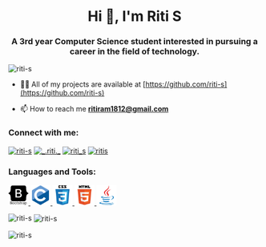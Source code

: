 <h1 align="center">Hi 👋, I'm Riti S</h1>
<h3 align="center">A 3rd year Computer Science student interested in pursuing a career in the field of technology.</h3>

<p align="left"> <img src="https://komarev.com/ghpvc/?username=riti-s&label=Profile%20views&color=0e75b6&style=flat" alt="riti-s" /> </p>

- 👨‍💻 All of my projects are available at [https://github.com/riti-s](https://github.com/riti-s)

- 📫 How to reach me **ritiram1812@gmail.com**

<h3 align="left">Connect with me:</h3>
<p align="left">
<a href="https://linkedin.com/in/riti-s" target="blank"><img align="center" src="https://raw.githubusercontent.com/rahuldkjain/github-profile-readme-generator/master/src/images/icons/Social/linked-in-alt.svg" alt="riti-s" height="30" width="40" /></a>
<a href="https://instagram.com/_.riti._" target="blank"><img align="center" src="https://raw.githubusercontent.com/rahuldkjain/github-profile-readme-generator/master/src/images/icons/Social/instagram.svg" alt="_.riti._" height="30" width="40" /></a>
<a href="https://www.hackerrank.com/riti_s" target="blank"><img align="center" src="https://raw.githubusercontent.com/rahuldkjain/github-profile-readme-generator/master/src/images/icons/Social/hackerrank.svg" alt="riti_s" height="30" width="40" /></a>
<a href="https://auth.geeksforgeeks.org/user/ritis" target="blank"><img align="center" src="https://raw.githubusercontent.com/rahuldkjain/github-profile-readme-generator/master/src/images/icons/Social/geeks-for-geeks.svg" alt="ritis" height="30" width="40" /></a>
</p>

<h3 align="left">Languages and Tools:</h3>
<p align="left"> <a href="https://getbootstrap.com" target="_blank"> <img src="https://raw.githubusercontent.com/devicons/devicon/master/icons/bootstrap/bootstrap-plain-wordmark.svg" alt="bootstrap" width="40" height="40"/> </a> <a href="https://www.cprogramming.com/" target="_blank"> <img src="https://raw.githubusercontent.com/devicons/devicon/master/icons/c/c-original.svg" alt="c" width="40" height="40"/> </a> <a href="https://www.w3schools.com/css/" target="_blank"> <img src="https://raw.githubusercontent.com/devicons/devicon/master/icons/css3/css3-original-wordmark.svg" alt="css3" width="40" height="40"/> </a> <a href="https://www.w3.org/html/" target="_blank"> <img src="https://raw.githubusercontent.com/devicons/devicon/master/icons/html5/html5-original-wordmark.svg" alt="html5" width="40" height="40"/> </a> <a href="https://www.java.com" target="_blank"> <img src="https://raw.githubusercontent.com/devicons/devicon/master/icons/java/java-original.svg" alt="java" width="40" height="40"/> </a> </p>

<p><img align="left" src="https://github-readme-stats.vercel.app/api/top-langs?username=riti-s&show_icons=true&locale=en&layout=compact" alt="riti-s" /></p>

<p>&nbsp;<img align="center" src="https://github-readme-stats.vercel.app/api?username=riti-s&show_icons=true&locale=en" alt="riti-s" /></p>

<p><img align="center" src="https://github-readme-streak-stats.herokuapp.com/?user=riti-s&" alt="riti-s" /></p>
